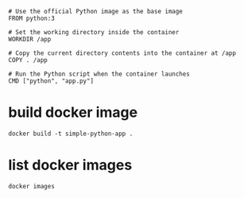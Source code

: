 ```
# Use the official Python image as the base image
FROM python:3

# Set the working directory inside the container
WORKDIR /app

# Copy the current directory contents into the container at /app
COPY . /app

# Run the Python script when the container launches
CMD ["python", "app.py"]
```
# build docker image <br>
```
docker build -t simple-python-app .
```
# list docker images <br>
```
docker images
```
